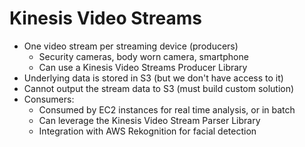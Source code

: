 # Kinesis Video Streams

- One video stream per streaming device (producers)
  - Security cameras, body worn camera, smartphone
  - Can use a Kinesis Video Streams Producer Library
- Underlying data is stored in S3 (but we don't have access to it)
- Cannot output the stream data to S3 (must build custom solution)
- Consumers:
  - Consumed by EC2 instances for real time analysis, or in batch
  - Can leverage the Kinesis Video Stream Parser Library
  - Integration with AWS Rekognition for facial detection


